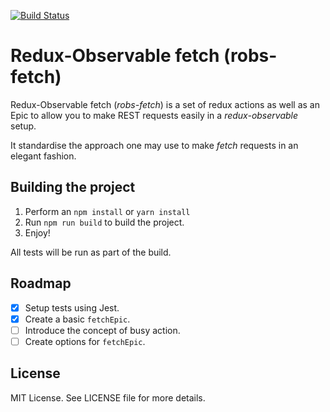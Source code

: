 [![Build Status](https://travis-ci.org/gretro/robs-fetch.svg?branch=master)](https://travis-ci.org/gretro/robs-fetch)

# Redux-Observable fetch (robs-fetch)
Redux-Observable fetch (*robs-fetch*) is a set of redux actions as well as an Epic to allow you to make REST requests easily in a *redux-observable* setup.

It standardise the approach one may use to make *fetch* requests in an elegant fashion.

## Building the project
1. Perform an `npm install` or `yarn install`
2. Run `npm run build` to build the project.
3. Enjoy!

All tests will be run as part of the build.

## Roadmap
 - [x] Setup tests using Jest.
 - [x] Create a basic `fetchEpic`.
 - [ ] Introduce the concept of busy action. 
 - [ ] Create options for `fetchEpic`.

 ## License
 MIT License. See LICENSE file for more details.
